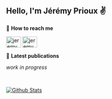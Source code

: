 <h2> Hello, I'm Jérémy Prioux ✌️</h2>


💬 **How to reach me**

<a href="https://linkedin.com/in/jeremyprioux" target="blank"><img align="center" src="https://cdn.jsdelivr.net/npm/simple-icons@3.0.1/icons/linkedin.svg" alt="jeremyprioux" height="30" width="40" /></a>
<a href="https://twitter.com/jeremyprioux" target="blank"><img align="center" src="https://cdn.jsdelivr.net/npm/simple-icons@3.0.1/icons/twitter.svg" alt="jeremyprioux" height="30" width="40" /></a>




📕 **Latest publications**

*work in progress*

<br/>

[![Github Stats](https://github-readme-stats.vercel.app/api?username=jeremyprioux&count_private=true&hide=stars,prs,issues,contribs&show_icons=true)](https://github.com/jeremyprioux/github-readme-stats)

<!--
**jeremyprioux/jeremyprioux** is a ✨ _special_ ✨ repository because its `README.md` (this file) appears on your GitHub profile.

<details>
  <summary>:zap: GitHub Stats</summary>

  [![Jérémy's Github Stats](https://github-readme-stats.vercel.app/api?username=jeremyprioux&count_private=true&hide=stars,prs,issues,contribs&show_icons=true)](https://github.com/jeremyprioux/github-readme-stats)

</details>


Here are some ideas to get you started:

- 🔭 I’m currently working on ...
- 🌱 I’m currently learning ...
- 👯 I’m looking to collaborate on ...
- 🤔 I’m looking for help with ...
- 💬 Ask me about ...
- 💬 How to reach me: [LinkedIn <img align="left" alt="codeSTACKr | LinkedIn" width="22px" src="https://cdn.jsdelivr.net/npm/simple-icons@v3/icons/linkedin.svg" />](https://www.linkedin.com/in/jeremyprioux/) or (mailto:jeremyprioux@gmail.com)[email]
- 😄 Pronouns: ...
- ⚡ Fun fact: ...
-->


